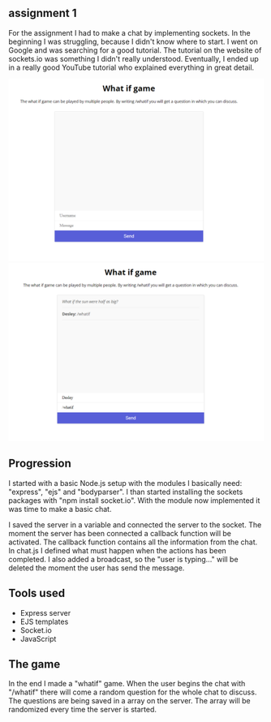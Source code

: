 ## assignment 1
For the assignment I had to make a chat by implementing sockets. In the beginning I was struggling, because I didn't know where to start. I went on Google and was searching for a good tutorial. The tutorial on the website of sockets.io was something I didn't really understood. Eventually, I ended up in a really good YouTube tutorial who explained everything in great detail.

![whatifpreview]
![whatifchat]

## Progression
I started with a basic Node.js setup with the modules I basically need: "express", "ejs" and "bodyparser". I than started installing the sockets packages with "npm install socket.io". With the module now implemented it was time to make a basic chat.

I saved the server in a variable and connected the server to the socket. The moment the server has been connected a callback function will be activated. The callback function contains all the information from the chat. In chat.js I defined what must happen when the actions has been completed. I also added a broadcast, so the "user is typing..." will be deleted the moment the user has send the message.

## Tools used
* Express server
* EJS templates
* Socket.io
* JavaScript

## The game
In the end I made a "whatif" game. When the user begins the chat with "/whatif" there will come a random question for the whole chat to discuss. The questions are being saved in a array on the server. The array will be randomized every time the server is started.


[whatifpreview]: whatifpreview.png
[whatifchat]: whatifchat.png
